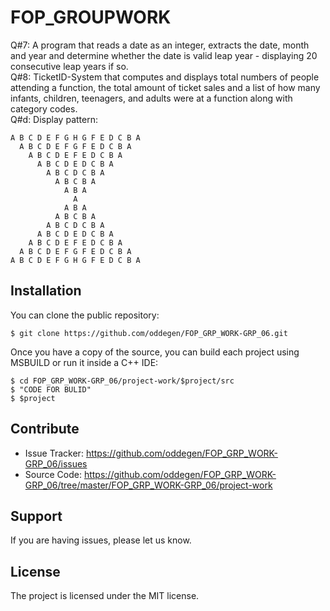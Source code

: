 # FOP_GROUPWORK

Q\#7: A program that reads a date as an integer, extracts the date, month and year and determine whether the date is valid leap year - displaying 20 consecutive leap years if so.  
Q\#8: TicketID-System that computes and displays total numbers of people attending a function, the total amount of ticket sales and a list of how many infants, children, teenagers, and adults were at a function along with category codes.  
Q\#d: Display pattern:
```
A B C D E F G H G F E D C B A
  A B C D E F G F E D C B A
    A B C D E F E D C B A
      A B C D E D C B A
        A B C D C B A
          A B C B A
            A B A
              A
            A B A
          A B C B A
        A B C D C B A
      A B C D E D C B A
    A B C D E F E D C B A
  A B C D E F G F E D C B A
A B C D E F G H G F E D C B A
```
Installation
------------

You can clone the public repository:

```console
$ git clone https://github.com/oddegen/FOP_GRP_WORK-GRP_06.git
```
Once you have a copy of the source, you can build each project using MSBUILD or run it inside a C++ IDE:

```console
$ cd FOP_GRP_WORK-GRP_06/project-work/$project/src
$ "CODE FOR BULID"
$ $project
```

Contribute
----------

- Issue Tracker: https://github.com/oddegen/FOP_GRP_WORK-GRP_06/issues
- Source Code: https://github.com/oddegen/FOP_GRP_WORK-GRP_06/tree/master/FOP_GRP_WORK-GRP_06/project-work

Support
-------

If you are having issues, please let us know.

License
-------

The project is licensed under the MIT license.
